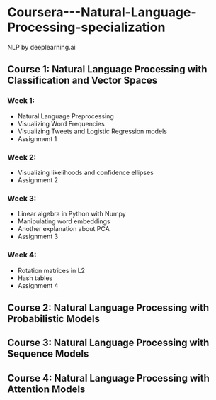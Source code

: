 # Coursera---Natural-Language-Processing-specialization
NLP by deeplearning.ai


## Course 1: Natural Language Processing with Classification and Vector Spaces
### Week 1:
- Natural Language Preprocessing
- Visualizing Word Frequencies
- Visualizing Tweets and Logistic Regression models
- Assignment 1
### Week 2:
- Visualizing likelihoods and confidence ellipses
- Assignment 2
### Week 3:
- Linear algebra in Python with Numpy
- Manipulating word embeddings 
- Another explanation about PCA
- Assignment 3
### Week 4:
- Rotation matrices in L2
- Hash tables
- Assignment 4

## Course 2: Natural Language Processing with Probabilistic Models

## Course 3: Natural Language Processing with Sequence Models

## Course 4: Natural Language Processing with Attention Models
